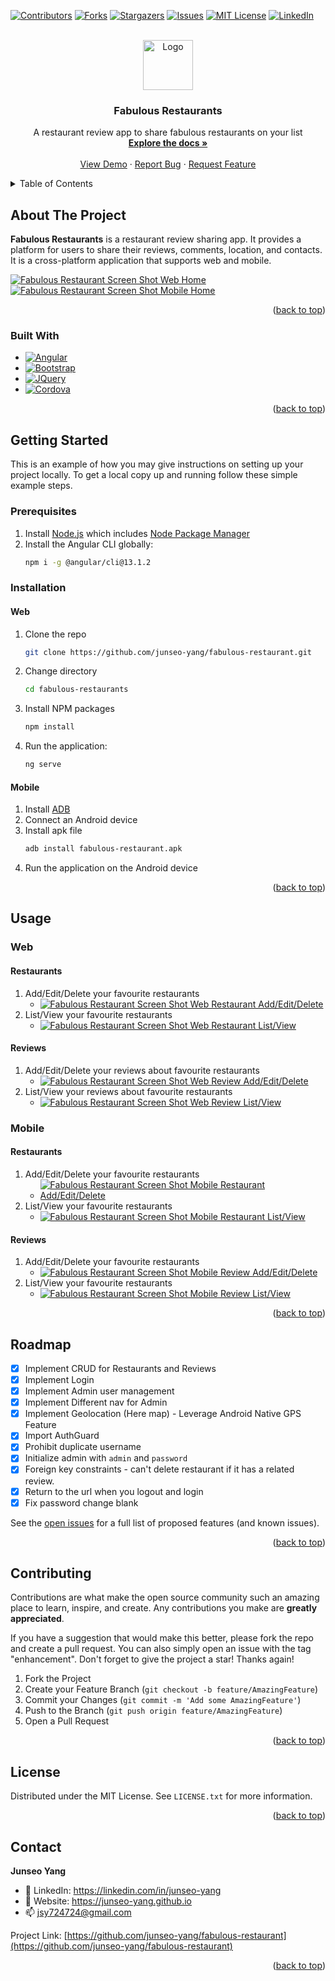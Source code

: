 <a name="readme-top"></a>

<!-- PROJECT SHIELDS -->
[![Contributors][contributors-shield]][contributors-url]
[![Forks][forks-shield]][forks-url]
[![Stargazers][stars-shield]][stars-url]
[![Issues][issues-shield]][issues-url]
[![MIT License][license-shield]][license-url]
[![LinkedIn][linkedin-shield]][linkedin-url]


<!-- PROJECT LOGO -->
<br />
<div align="center">
  <a href="https://github.com/junseo-yang/fabulous-restaurant">
    <img src="fabulous-restaurants/fabulous-restaurant/icon.png" alt="Logo" width="80" height="80">
  </a>

  <h3 align="center">Fabulous Restaurants</h3>

  <p align="center">
    A restaurant review app to share fabulous restaurants on your list 
    <br />
    <a href="https://github.com/junseo-yang/fabulous-restaurant"><strong>Explore the docs »</strong></a>
    <br />
    <br />
    <a href="https://github.com/junseo-yang/fabulous-restaurant">View Demo</a>
    ·
    <a href="https://github.com/junseo-yang/fabulous-restaurant/issues">Report Bug</a>
    ·
    <a href="https://github.com/junseo-yang/fabulous-restaurant/issues">Request Feature</a>
  </p>
</div>



<!-- TABLE OF CONTENTS -->
<details>
  <summary>Table of Contents</summary>
  <ol>
    <li>
      <a href="#about-the-project">About The Project</a>
      <ul>
        <li><a href="#built-with">Built With</a></li>
      </ul>
    </li>
    <li>
      <a href="#getting-started">Getting Started</a>
      <ul>
        <li><a href="#prerequisites">Prerequisites</a></li>
        <li><a href="#installation">Installation</a></li>
      </ul>
    </li>
    <li><a href="#usage">Usage</a></li>
    <li><a href="#roadmap">Roadmap</a></li>
    <li><a href="#contributing">Contributing</a></li>
    <li><a href="#license">License</a></li>
    <li><a href="#contact">Contact</a></li>
  </ol>
</details>



<!-- ABOUT THE PROJECT -->
## About The Project

**Fabulous Restaurants** is a restaurant review sharing app. It provides a platform for users to share their reviews, comments, location, and contacts. It is a cross-platform application that supports web and mobile. 

[![Fabulous Restaurant Screen Shot Web Home][screenshot-web-home]](https://github.com/junseo-yang/fabulous-restaurant)
[![Fabulous Restaurant Screen Shot Mobile Home][screenshot-mobile-home]](https://github.com/junseo-yang/fabulous-restaurant)


<p align="right">(<a href="#readme-top">back to top</a>)</p>



### Built With
* [![Angular][Angular.io]][Angular-url]
* [![Bootstrap][Bootstrap.com]][Bootstrap-url]
* [![JQuery][JQuery.com]][JQuery-url]
* [![Cordova][Cordova.apache.org]][Cordova-url]

<p align="right">(<a href="#readme-top">back to top</a>)</p>



<!-- GETTING STARTED -->
## Getting Started

This is an example of how you may give instructions on setting up your project locally.
To get a local copy up and running follow these simple example steps.

### Prerequisites

1. Install [Node.js] which includes [Node Package Manager][npm]
2. Install the Angular CLI globally:
    ```sh
    npm i -g @angular/cli@13.1.2
    ```

### Installation
#### Web
1. Clone the repo
    ```sh
    git clone https://github.com/junseo-yang/fabulous-restaurant.git
    ```
2. Change directory
    ```sh
    cd fabulous-restaurants
    ```
3. Install NPM packages
    ```sh
    npm install
    ```
4. Run the application:
    ```sh
    ng serve
    ```
#### Mobile
1. Install [ADB](https://developer.android.com/tools/adb)
2. Connect an Android device
3. Install apk file
    ```sh
    adb install fabulous-restaurant.apk
4. Run the application on the Android device

<p align="right">(<a href="#readme-top">back to top</a>)</p>



<!-- USAGE EXAMPLES -->
## Usage
### Web
#### Restaurants

1. Add/Edit/Delete your favourite restaurants
    * [![Fabulous Restaurant Screen Shot Web Restaurant Add/Edit/Delete][screenshot-web-restaurant-add-edit-delete]](https://github.com/junseo-yang/fabulous-restaurant)
1. List/View your favourite restaurants
    * [![Fabulous Restaurant Screen Shot Web Restaurant List/View][screenshot-web-restaurant-list]](https://github.com/junseo-yang/fabulous-restaurant)

#### Reviews

1. Add/Edit/Delete your reviews about favourite restaurants
    * [![Fabulous Restaurant Screen Shot Web Review Add/Edit/Delete][screenshot-web-review-add-edit-delete]](https://github.com/junseo-yang/fabulous-restaurant)
2. List/View your reviews about favourite restaurants
    * [![Fabulous Restaurant Screen Shot Web Review List/View][screenshot-web-review-list]](https://github.com/junseo-yang/fabulous-restaurant)

### Mobile
#### Restaurants

1. Add/Edit/Delete your favourite restaurants
    * [![Fabulous Restaurant Screen Shot Mobile Restaurant Add/Edit/Delete][screenshot-mobile-restaurant-add-edit-delete]](https://github.com/junseo-yang/fabulous-restaurant)
2. List/View your favourite restaurants
    * [![Fabulous Restaurant Screen Shot Mobile Restaurant List/View][screenshot-mobile-restaurant-list]](https://github.com/junseo-yang/fabulous-restaurant)

#### Reviews

1. Add/Edit/Delete your favourite restaurants
    * [![Fabulous Restaurant Screen Shot Mobile Review Add/Edit/Delete][screenshot-mobile-review-add-edit-delete]](https://github.com/junseo-yang/fabulous-restaurant)
2. List/View your favourite restaurants
    * [![Fabulous Restaurant Screen Shot Mobile Review List/View][screenshot-mobile-review-list]](https://github.com/junseo-yang/fabulous-restaurant)

<p align="right">(<a href="#readme-top">back to top</a>)</p>



<!-- ROADMAP -->
## Roadmap

- [x] Implement CRUD for Restaurants and Reviews 
- [x] Implement Login
- [x] Implement Admin user management
- [x] Implement Different nav for Admin
- [x] Implement Geolocation (Here map) - Leverage Android Native GPS Feature
- [x] Import AuthGuard
- [x] Prohibit duplicate username
- [x] Initialize admin with `admin` and `password`
- [x] Foreign key constraints - can't delete restaurant if it has a related review.
- [x] Return to the url when you logout and login
- [x] Fix password change blank

See the [open issues](https://github.com/junseo-yang/fabulous-restaurant/issues) for a full list of proposed features (and known issues).

<p align="right">(<a href="#readme-top">back to top</a>)</p>



<!-- CONTRIBUTING -->
## Contributing

Contributions are what make the open source community such an amazing place to learn, inspire, and create. Any contributions you make are **greatly appreciated**.

If you have a suggestion that would make this better, please fork the repo and create a pull request. You can also simply open an issue with the tag "enhancement".
Don't forget to give the project a star! Thanks again!

1. Fork the Project
2. Create your Feature Branch (`git checkout -b feature/AmazingFeature`)
3. Commit your Changes (`git commit -m 'Add some AmazingFeature'`)
4. Push to the Branch (`git push origin feature/AmazingFeature`)
5. Open a Pull Request

<p align="right">(<a href="#readme-top">back to top</a>)</p>



<!-- LICENSE -->
## License

Distributed under the MIT License. See `LICENSE.txt` for more information.

<p align="right">(<a href="#readme-top">back to top</a>)</p>



<!-- CONTACT -->
## Contact

**Junseo Yang**
- :briefcase: LinkedIn: https://linkedin.com/in/junseo-yang
- :school_satchel: Website: https://junseo-yang.github.io
- :mailbox: jsy724724@gmail.com

Project Link: [https://github.com/junseo-yang/fabulous-restaurant](https://github.com/junseo-yang/fabulous-restaurant)

<p align="right">(<a href="#readme-top">back to top</a>)</p>


<!-- MARKDOWN LINKS & IMAGES -->
<!-- https://www.markdownguide.org/basic-syntax/#reference-style-links -->
[contributors-shield]: https://img.shields.io/github/contributors/junseo-yang/fabulous-restaurant.svg?style=for-the-badge
[contributors-url]: https://github.com/junseo-yang/fabulous-restaurant/graphs/contributors
[forks-shield]: https://img.shields.io/github/forks/junseo-yang/fabulous-restaurant.svg?style=for-the-badge
[forks-url]: https://github.com/junseo-yang/fabulous-restaurant/network/members
[stars-shield]: https://img.shields.io/github/stars/junseo-yang/fabulous-restaurant.svg?style=for-the-badge
[stars-url]: https://github.com/junseo-yang/fabulous-restaurant/stargazers
[issues-shield]: https://img.shields.io/github/issues/junseo-yang/fabulous-restaurant.svg?style=for-the-badge
[issues-url]: https://github.com/junseo-yang/fabulous-restaurant/issues
[license-shield]: https://img.shields.io/github/license/junseo-yang/fabulous-restaurant.svg?style=for-the-badge
[license-url]: https://github.com/junseo-yang/fabulous-restaurant/blob/main/LICENSE.txt
[linkedin-shield]: https://img.shields.io/badge/-LinkedIn-black.svg?style=for-the-badge&logo=linkedin&colorB=555
[linkedin-url]: https://linkedin.com/in/junseo-yang
[Angular.io]: https://img.shields.io/badge/Angular-DD0031?style=for-the-badge&logo=angular&logoColor=white
[Angular-url]: https://angular.io/
[Bootstrap.com]: https://img.shields.io/badge/Bootstrap-563D7C?style=for-the-badge&logo=bootstrap&logoColor=white
[Bootstrap-url]: https://getbootstrap.com
[JQuery.com]: https://img.shields.io/badge/jQuery-0769AD?style=for-the-badge&logo=jquery&logoColor=white
[Cordova-url]: https://cordova.apache.org/
[Cordova.apache.org]: https://img.shields.io/badge/Cordova-35434F?style=for-the-badge&logo=apache-cordova&logoColor=E8E8E8
[JQuery-url]: https://jquery.com 
[screenshot-web-home]: images/web-home.png
[screenshot-mobile-home]: images/mobile-home.png
[node.js]: https://nodejs.org/
[npm]: https://www.npmjs.com/get-npm
[screenshot-web-restaurant-add-edit-delete]: images/web-restaurant-add-edit-delete.png
[screenshot-web-restaurant-list]: images/web-restaurant-list.png
[screenshot-web-review-add-edit-delete]: images/web-review-add-edit-delete.png
[screenshot-web-review-list]: images/web-review-list.png
[screenshot-mobile-restaurant-add-edit-delete]: images/mobile-restaurant-add-edit-delete.png
[screenshot-mobile-restaurant-list]: images/mobile-restaurant-list.png
[screenshot-mobile-review-add-edit-delete]: images/mobile-review-add-edit-delete.png
[screenshot-mobile-review-list]: images/mobile-review-list.png